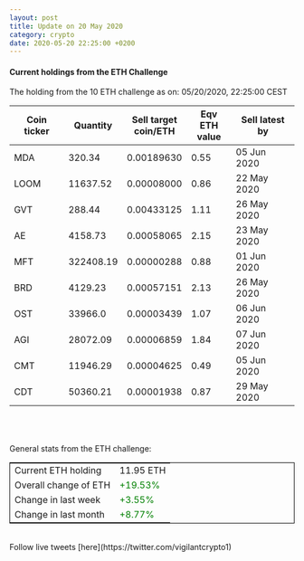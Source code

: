 ```yaml
---
layout: post
title: Update on 20 May 2020
category: crypto
date: 2020-05-20 22:25:00 +0200
---
```




#### Current holdings from the ETH Challenge

The holding from the 10 ETH challenge as on: 05/20/2020, 22:25:00 CEST

|Coin ticker|Quantity|Sell target<br>coin/ETH|Eqv ETH<br>value|Sell latest by|
|-----------|--------|-----------|-----------|--------------|
MDA|320.34|  0.00189630|0.55|05 Jun 2020|
LOOM|11637.52|  0.00008000|0.86|22 May 2020|
GVT|288.44|  0.00433125|1.11|26 May 2020|
AE|4158.73|  0.00058065|2.15|23 May 2020|
MFT|322408.19|  0.00000288|0.88|01 Jun 2020|
BRD|4129.23|  0.00057151|2.13|26 May 2020|
OST|33966.0|  0.00003439|1.07|06 Jun 2020|
AGI|28072.09|  0.00006859|1.84|07 Jun 2020|
CMT|11946.29|  0.00004625|0.49|05 Jun 2020|
CDT|50360.21|  0.00001938|0.87|29 May 2020|

<br>
<br>
<br>
General stats from the ETH challenge:

<table style="border:1px solid black;margin-left:auto;margin-right:auto;">
	<tbody>
	<tr>
		<td>Current ETH holding</td>
		<td>     11.95 ETH</td>
	</tr>
	<tr>
		<td>Overall change of ETH</td>
		<td><font color="green">+19.53%</font></td>
	</tr>
	<tr>
		<td>Change in last week</td>
		<td><font color="green">+3.55%</font></td>
	</tr>
	<tr>
		<td>Change in last month</td>
		<td><font color="green">+8.77%</font></td>
	</tr>
	</tbody>
</table>

<br>
Follow live tweets [here](https://twitter.com/vigilantcrypto1)
<br>
<br>